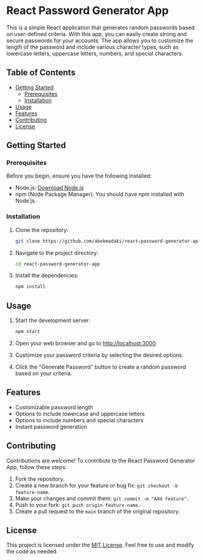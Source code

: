 # React Password Generator App

This is a simple React application that generates random passwords based on user-defined criteria. With this app, you can easily create strong and secure passwords for your accounts. The app allows you to customize the length of the password and include various character types, such as lowercase letters, uppercase letters, numbers, and special characters.

## Table of Contents

- [Getting Started](#getting-started)
  - [Prerequisites](#prerequisites)
  - [Installation](#installation)
- [Usage](#usage)
- [Features](#features)
- [Contributing](#contributing)
- [License](#license)

## Getting Started

### Prerequisites

Before you begin, ensure you have the following installed:

- Node.js: [Download Node.js](https://nodejs.org/)
- npm (Node Package Manager): You should have npm installed with Node.js.

### Installation

1. Clone the repository:

   ```bash
   git clone https://github.com/abokmadaki/react-password-generator-app.git
   ```

2. Navigate to the project directory:

   ```bash
   cd react-password-generator-app
   ```

3. Install the dependencies:

   ```bash
   npm install
   ```

## Usage

1. Start the development server:

   ```bash
   npm start
   ```

2. Open your web browser and go to [http://localhost:3000](http://localhost:3000).

3. Customize your password criteria by selecting the desired options.

4. Click the "Generate Password" button to create a random password based on your criteria.

## Features

- Customizable password length
- Options to include lowercase and uppercase letters
- Options to include numbers and special characters
- Instant password generation

## Contributing

Contributions are welcome! To contribute to the React Password Generator App, follow these steps:

1. Fork the repository.
2. Create a new branch for your feature or bug fix: `git checkout -b feature-name`.
3. Make your changes and commit them: `git commit -m "Add feature"`.
4. Push to your fork: `git push origin feature-name`.
5. Create a pull request to the `main` branch of the original repository.

## License

This project is licensed under the [MIT License](LICENSE). Feel free to use and modify the code as needed.

